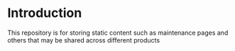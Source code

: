 # Introduction
This repository is for storing static content such as maintenance pages and others that may be shared across different products

